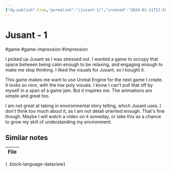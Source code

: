 ```yaml
---
{"dg-publish":true,"permalink":"/jusant-1/","created":"2024-01-11T22:50:54.000+09:00","updated":"2024-01-11T22:58:55.000+09:00"}
---
```


# Jusant - 1

#game #game-impression #impression 

I picked up Jusant as I was stressed out. I wanted a game to occupy that space between being calm enough to be relaxing, and engaging enough to make me stop thinking. I liked the visuals for Jusant, so I bought it.

This game makes me want to use Unreal Engine for the next game I create. It looks so nice, with the low poly visuals. I know I can't pull that off by myself in a span of a game jam. But it inspires me. The animations are simple and great too.

I am not great at taking in environmental story telling, which Jusant uses. I don't think too much about it, as I am not detail oriented enough. That's fine though. Maybe I will watch a video on it someday, or take this as a chance to grow my skill of understanding my environment.

## Similar notes

| File |
| ---- |

{ .block-language-dataview}
